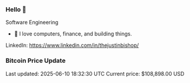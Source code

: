 ### Hello 🤙  

Software Engineering

- 🔭 I love computers, finance, and building things.
  
LinkedIn: https://www.linkedin.com/in/thejustinbishop/  







































































































































































































































































































































































































































































































































































































































































































### Bitcoin Price Update
Last updated: 2025-06-10 18:32:30 UTC
Current price: $108,898.00 USD
